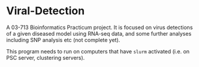 # Viral-Detection
A 03-713 Bioinformatics Practicum project. It is focused on virus detections of a given diseased model using RNA-seq data, and some further analyses including SNP analysis etc (not complete yet).

This program needs to run on computers that have `slurm` activated (i.e. on PSC server, clustering servers).
